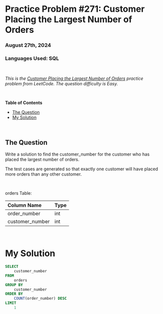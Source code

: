 # **Practice Problem #271: Customer Placing the Largest Number of Orders**
### August 27th, 2024
### Languages Used: SQL

<br>

*This is the [Customer Placing the Largest Number of Orders](https://leetcode.com/problems/customer-placing-the-largest-number-of-orders/description/) practice problem from LeetCode. The question difficulty is Easy.*

<br>

**Table of Contents**

-   [The Question](#the-question)
-   [My Solution](#my-solution)
  
<br>

## The Question

Write a solution to find the customer_number for the customer who has placed the largest number of orders.

The test cases are generated so that exactly one customer will have placed more orders than any other customer.

<br>

orders Table:

| Column Name     | Type     |
|:----------------|:---------|
| order_number    | int      |
| customer_number | int      |

<br>

# My Solution

``` SQL
SELECT
    customer_number
FROM
    orders
GROUP BY
    customer_number
ORDER BY
    COUNT(order_number) DESC
LIMIT
    1
```
